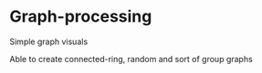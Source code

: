 # Graph-processing
Simple graph visuals

Able to create connected-ring, random and sort of group graphs

